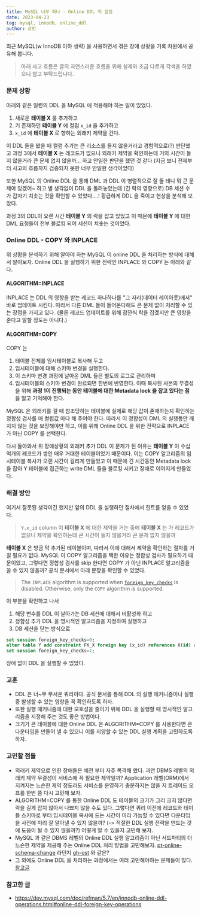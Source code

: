 ```yaml
---
title: MySQL 너무 화나 - Online DDL 의 함정
date: 2023-04-23
tag: mysql, innodb, online_ddl
author: 상민
---
```


최근 MySQL(w InnoDB 이하 생략) 을 사용하면서 겪은 장애 상황을 기록 차원에서 공유해 봅니다.

> 아래 사고 흐름은 글의 자연스러운 흐름을 위해 실제와 조금 다르게 각색을 하였으니 참고 부탁드립니다.

### 문제 상황

아래와 같은 일련의 DDL 을 MySQL 에 적용해야 하는 일이 있었다.

1. 새로운 **테이블 X** 를 추가하고
2. 기 존재하던 **테이블 Y** 에 컬럼 `x_id` 을 추가하고
3. `x_id` 에 **테이블 X** 로 향하는 외래키 제약을 건다.

이 DDL 들을 봤을 때 컬럼 추가는 큰 리소스를 들지 않을거라고 경험적으로(?) 판단했고 과정 3에서 **테이블 X** 는 레코드가 없으니 외래키 제약을 확인하는데 거의 시간이 들지 않을거라 큰 문제 없지 않을까... 하고 안일한 판단을 했던 것 같다 (지금 보니 전제부터 사고의 흐름까지 검증되지 못한 너무 안일한 생각이었다)

또한 MySQL 의 Online DDL 을 통해 DML 과 DDL 이 병렬적으로 잘 돌 테니 뭐 큰 문제야 있겠어~ 하고 별 생각없이 DDL 을 돌려놓았는데 (긴 락의 영향으로) DB 세션 수가 갑자기 치솟는 것을 확인할 수 있었다....! 황급하게 DDL 을 죽이고 현상을 분석해 보았다.

과정 3의 DDL이 오랜 시간 **테이블 Y** 의 락을 잡고 있었고 이 때문에 **테이블 Y** 에 대한 DML 요청들이 전부 블로킹 되어 세션이 치솟는 것이었다.

### Online DDL - COPY 와 INPLACE

위 상황을 분석하기 위해 알아야 하는 MySQL 이 online DDL 을 처리하는 방식에 대해서 알아보자.
Online DDL 을 실행하기 위한 전략인 INPLACE 와 COPY 는 아래와 같다.

#### ALGORITHM=INPLACE

INPLACE 는 DDL 의 영향을 받는 레코드 하나하나를 "그 자리(데이터 레이아웃)에서" 바로 업데이트 시킨다. 따라서 다른 DML 들이 들어온다해도 큰 문제 없이 처리할 수 있는 장점을 가지고 있다. (물론 레코드 업데이트를 위해 잠깐씩 락을 잡겠지만 큰 영향을 준다고 말할 정도는 아니다.)

#### ALGORITHM=COPY

COPY 는

1. 테이블 전체를 임시테이블로 복사해 두고
2. 임시테이블에 대해 스키마 변경을 실행한다.
3. 이 스키마 변경 과정에 날아온 DML 들은 별도의 로그로 관리하며
4. 임시테이블의 스키마 변경이 완료되면 한번에 반영한다.
   이때 복사된 사본의 무결성을 위해 **과정 1이 진행되는 동안 테이블에 대한 Metadata lock 을 잡고 있다는 점** 을 알고 기억해야 한다.

MySQL 은 외래키를 걸 때 참조당하는 테이블에 실제로 해당 값이 존재하는지 확인하는 정합성 검사를 매 컬럼값 마다 해 주어야 한다. 따라서 이 정합성이 DML 의 실행동안 깨지지 않는 것을 보장해야만 하고, 이를 위해 Online DDL 을 위한 전략으로 INPLACE 가 아닌 COPY 를 선택한다.

다시 돌아와서 위 장애상황의 외래키 추가 DDL 이 문제가 된 이유는 **테이블 Y** 이 수십억개의 레코드가 쌓인 매우 거대한 테이블이었기 때문이다. 이는 COPY 알고리즘의 임시테이블 복사가 오랜 시간이 걸리게 만들었고 이 때문에 긴 시간동안 Metadata lock 을 잡아 Y 테이블에 접근하는 write DML 들을 블로킹 시키고 장애로 이어지게 만들었다.

### 해결 방안

여기서 잘못된 생각이긴 했지만 앞의 DDL 을 실행하던 절차에서 힌트를 얻을 수 있었다.

> `Y.x_id` column 이 **테이블 X** 에 대한 제약을 거는 중에 **테이블 X** 는 가 레코드가 없으니 제약을 확인하는데 큰 시간이 들지 않을거라 큰 문제 없지 않을까

**테이블 X** 은 방금 막 추가된 테이블이며, 따라서 이에 대해서 제약을 확인하는 절차를 거칠 필요가 없다. MySQL 이 COPY 알고리즘을 택한 이유는 정합성 검사가 필요하기 때문이었고, 그렇다면 정합성 검사를 skip 한다면 COPY 가 아닌 INPLACE 알고리즘을 쓸 수 있지 않을까? 공식 문서에서 아래 문장을 확인할 수 있었다.

> The `INPLACE` algorithm is supported when [`foreign_key_checks`](https://dev.mysql.com/doc/refman/5.7/en/server-system-variables.html#sysvar_foreign_key_checks) is disabled. Otherwise, only the `COPY` algorithm is supported.

이 부분을 확인하고 나서

1. 해당 변수를 DDL 이 날아가는 DB 세션에 대해서 비활성화 하고 
2. 정합성 추가 DDL 을 명시적인 알고리즘을 지정하여 실행하고
3. DB 세션을 닫는 방식으로

```sql
set session foreign_key_checks=0;
alter table Y add constraint FK_X foreign key (x_id) references X(id) algorithm=INPLACE;
set session foreign_key_checks=1;
```

장애 없이 DDL 을 실행할 수 있었다.

### 교훈

- DDL 은 너~무 무서운 쿼리이다. 공식 문서를 통해 DDL 의 실행 매커니즘이나 실행 중 발생할 수 있는 영향을 꼭 확인하도록 하자.
- 또한 실행 매커니즘에 대한 모호성을 줄이기 위해 DDL 을 실행할 때 명시적인 알고리즘을 지정해 주는 것도 좋은 방법이다.
- 크기가 큰 테이블에 대한 Online DDL 은 ALGORITHM=COPY 를 사용한다면 큰 다운타임을 만들어 낼 수 있으니 이를 지양할 수 있는 DDL 실행 계획을 고민하도록 하자.

### 고민할 점들

- 외래키 제약으로 인한 장애들은 예전 부터 자주 목격해 왔다. 과연 DBMS 레벨의 외래키 제약 무결성이 서비스에 꼭 필요한 제약일까? Application 레벨(ORM)에서 지켜지는 느슨한 제약 정도라도 서비스를 운영하기 충분하지는 않을 지 트레이드 오프를 한번 쯤 다시 고민해 보자.
- ALGORITHM=COPY 를 통한 Online DDL 도 테이블의 크기가 그리 크지 않다면 락을 길게 잡지 않아서 나쁘지 않을 수도 있다. 그렇다면 쿼리 이전에 레코드와 테이블 스키마로 부터 임시테이블 복사에 드는 시간이 미리 가늠할 수 있다면 다운타임을 사전에 미리 잘 알아낼 수 있지 않을까? (-> 적절한 DDL 실행 전략을 만드는 것에 도움이 될 수 있지 않을까?) 어떻게 알 수 있을지 고민해 보자.
- MySQL 과 같은 DBMS 레벨의 Online DDL 실행 알고리즘이 아닌 서드파티의 더 느슨한 제약을 제공해 주는 Online DDL 처리 방법을 고민해보자. [pt-online-schema-change](https://docs.percona.com/percona-toolkit/pt-online-schema-change.html) 라던지 [gh-ost](https://github.com/github/gh-ost) 와 같은?
- 그 외에도 Online DDL 을 처리하는 과정에서는 여러 고민해야하는 문제들이 많다. [참고글](https://medium.com/daangn/mysql-online-ddl-faf47439084c)

### 참고한 글

- https://dev.mysql.com/doc/refman/5.7/en/innodb-online-ddl-operations.html#online-ddl-foreign-key-operations
